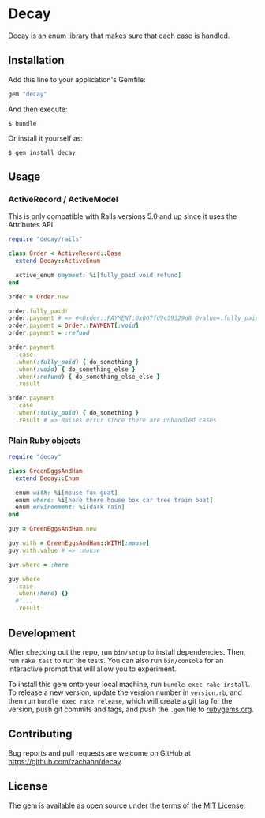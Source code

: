 # Decay

Decay is an enum library that makes sure that each case is handled.

## Installation

Add this line to your application's Gemfile:

```ruby
gem "decay"
```

And then execute:

    $ bundle

Or install it yourself as:

    $ gem install decay

## Usage

### ActiveRecord / ActiveModel

This is only compatible with Rails versions 5.0 and up since it uses the
Attributes API.

```ruby
require "decay/rails"

class Order < ActiveRecord::Base
  extend Decay::ActiveEnum

  active_enum payment: %i[fully_paid void refund]
end

order = Order.new

order.fully_paid!
order.payment # => #<Order::PAYMENT:0x007fd9c59329d8 @value=:fully_paid>
order.payment = Order::PAYMENT[:void]
order.payment = :refund

order.payment
  .case
  .when(:fully_paid) { do_something }
  .when(:void) { do_something_else }
  .when(:refund) { do_something_else_else }
  .result

order.payment
  .case
  .when(:fully_paid) { do_something }
  .result # => Raises error since there are unhandled cases
```

### Plain Ruby objects

```ruby
require "decay"

class GreenEggsAndHam
  extend Decay::Enum

  enum with: %i[mouse fox goat]
  enum where: %i[here there house box car tree train boat]
  enum environment: %i[dark rain]
end

guy = GreenEggsAndHam.new

guy.with = GreenEggsAndHam::WITH[:mouse]
guy.with.value # => :mouse

guy.where = :here

guy.where
  .case
  .when(:here) {}
  # ...
  .result
```

## Development

After checking out the repo, run `bin/setup` to install dependencies. Then, run
`rake test` to run the tests. You can also run `bin/console` for an interactive
prompt that will allow you to experiment.

To install this gem onto your local machine, run `bundle exec rake install`. To
release a new version, update the version number in `version.rb`, and then run
`bundle exec rake release`, which will create a git tag for the version, push
git commits and tags, and push the `.gem` file to
[rubygems.org](https://rubygems.org).

## Contributing

Bug reports and pull requests are welcome on GitHub at
https://github.com/zachahn/decay.

## License

The gem is available as open source under the terms of the
[MIT License](http://opensource.org/licenses/MIT).
